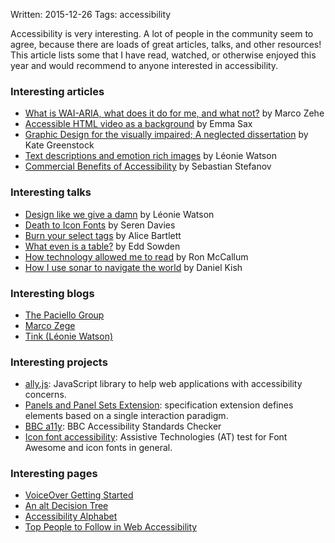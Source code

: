 Written: 2015-12-26
Tags: accessibility

Accessibility is very interesting. A lot of people in the community seem to agree, because there are loads of great articles, talks, and other resources! This article lists some that I have read, watched, or otherwise enjoyed this year and would recommend to anyone interested in accessibility.

### Interesting articles

* [What is WAI-ARIA, what does it do for me, and what not?](https://www.marcozehe.de/2014/03/27/what-is-wai-aria-what-does-it-do-for-me-and-what-not/) by Marco Zehe
* [Accessible HTML video as a background](http://www.punkchip.com/accessible-html-video-as-a-background/) by Emma Sax
* [Graphic Design for the visually impaired; A neglected dissertation](https://medium.com/@kategreenstock/graphic-design-for-the-visually-impaired-a-neglected-dissertation-211cc8c30b7b#.9u3vz1qye) by Kate Greenstock
* [Text descriptions and emotion rich images](https://tink.uk/text-descriptions-emotion-rich-images/) by Léonie Watson
* [Commercial Benefits of Accessibility](http://ckeditor.com/blog/Commercial-Benefits-of-Accessibility) by Sebastian Stefanov

### Interesting talks

* [Design like we give a damn](https://vimeo.com/110965713) by Léonie Watson
* [Death to Icon Fonts](https://www.youtube.com/watch?v=9xXBYcWgCHA) by Seren Davies
* [Burn your select tags](https://www.youtube.com/watch?v=CUkMCQR4TpY) by Alice Bartlett
* [What even is a table?](https://vimeo.com/139062429) by Edd Sowden
* [How technology allowed me to read](https://www.ted.com/talks/ron_mccallum_how_technology_allowed_me_to_read) by Ron McCallum
* [How I use sonar to navigate the world](http://www.ted.com/talks/daniel_kish_how_i_use_sonar_to_navigate_the_world#t-18910) by Daniel Kish

### Interesting blogs

* [The Paciello Group](https://blog.paciellogroup.com)
* [Marco Zege](https://www.marcozehe.de)
* [Tink (Léonie Watson)](http://tink.uk)

### Interesting projects

* [ally.js](http://allyjs.io/): JavaScript library to help web applications with accessibility concerns.
* [Panels and Panel Sets Extension](https://specs.webplatform.org/common-panel/bkardell/gh-pages/): specification extension defines elements based on a single interaction paradigm.
* [BBC a11y](https://github.com/cucumber-ltd/bbc-a11y): BBC Accessibility Standards Checker
* [Icon font accessibility](https://github.com/MichielBijl/font-awesome): Assistive Technologies (AT) test for Font Awesome and icon fonts in general.

### Interesting pages

* [VoiceOver Getting Started](http://www.apple.com/voiceover/info/guide/)
* [An alt Decision Tree](http://www.w3.org/WAI/tutorials/images/decision-tree/)
* [Accessibility Alphabet](https://the-pastry-box-project.net/anne-gibson/2014-july-31)
* [Top People to Follow in Web Accessibility](https://github.com/joe-watkins/top-people-to-follow-in-web-accessibility)
